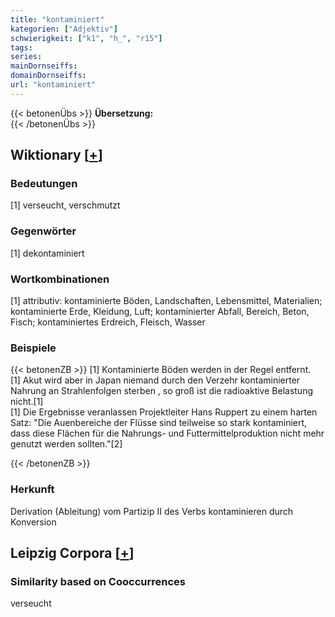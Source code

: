 ```yaml
---
title: "kontaminiert"
kategorien: ["Adjektiv"]
schwierigkeit: ["k1", "h_", "r15"]
tags:
series:
mainDornseiffs:
domainDornseiffs:
url: "kontaminiert"
---
```


{{< betonenÜbs >}}
**Übersetzung:**  
{{< /betonenÜbs >}}

## Wiktionary [[+](https://de.wiktionary.org/wiki/kontaminiert)]

### Bedeutungen
[1] verseucht, verschmutzt  

### Gegenwörter
[1] dekontaminiert  

### Wortkombinationen
[1] attributiv: kontaminierte Böden, Landschaften, Lebensmittel, Materialien; kontaminierte Erde, Kleidung, Luft; kontaminierter Abfall, Bereich, Beton, Fisch; kontaminiertes Erdreich, Fleisch, Wasser  

### Beispiele
{{< betonenZB >}}
[1] Kontaminierte Böden werden in der Regel entfernt.  
[1] Akut wird aber in Japan niemand durch den Verzehr kontaminierter Nahrung an Strahlenfolgen sterben , so groß ist die radioaktive Belastung nicht.[1]  
[1] Die Ergebnisse veranlassen Projektleiter Hans Ruppert zu einem harten Satz: "Die Auenbereiche der Flüsse sind teilweise so stark kontaminiert, dass diese Flächen für die Nahrungs- und Futtermittelproduktion nicht mehr genutzt werden sollten."[2]  

{{< /betonenZB >}}
### Herkunft
Derivation (Ableitung) vom Partizip II des Verbs kontaminieren durch Konversion  


## Leipzig Corpora [[+](https://corpora.uni-leipzig.de/en/res?word=kontaminiert&corpusId=deu_newscrawl-public_2018)]


### Similarity based on Cooccurrences
verseucht

